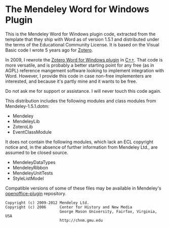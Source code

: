 # The Mendeley Word for Windows Plugin

This is the Mendeley Word for Windows plugin code, extracted from the template that they ship with
Word as of version 1.5.1 and distributed under the terms of the Educational Community License. It is
based on the Visual Basic code I wrote 5 years ago for [Zotero](http://www.zotero.org/).

In 2009, I rewrote
the [Zotero Word for Windows plugin](http://www.zotero.org/support/word_processor_plugin_installation_for_zotero_2.1) in
[C++](https://github.com/zotero/zotero-word-for-windows-integration). That code is more versatile,
and is probably a better starting point for any free (as in AGPL) reference mangement software
looking to implement integration with Word. However, I provide this code in case non-free
implementers are interested, and because it's partly mine and it wants to be free.

Do not ask me for support or assistance. I will never touch this code again.

This distribution includes the following modules and class modules from Mendeley-1.5.1.dotm:

* Mendeley
* MendeleyLib
* ZoteroLib
* EventClassModule

It does not contain the following modules, which lack an ECL copyright notice and, in the absence of
further information from Mendeley Ltd., are assumed to be closed source.

* MendeleyDataTypes
* MendeleyRibbon
* MendeleyUnitTests
* StyleListModel

Compatible versions of some of these files may be available in Mendeley's
[openoffice-plugin](https://github.com/Mendeley/openoffice-plugin/tree/master/src) repository.

	Copyright (c) 2009-2012 Mendeley Ltd.
	Copyright (c) 2006      Center for History and New Media
	                        George Mason University, Fairfax, Virginia, USA
	                        http://chnm.gmu.edu